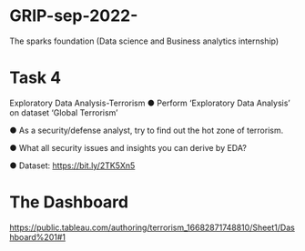 # GRIP-sep-2022-
The sparks foundation (Data science and Business analytics internship)


# Task 4
Exploratory Data Analysis-Terrorism
● Perform ‘Exploratory Data Analysis’ on dataset ‘Global Terrorism’

● As a security/defense analyst, try to find out the hot zone of terrorism.

● What all security issues and insights you can derive by EDA?

● Dataset: https://bit.ly/2TK5Xn5

# The Dashboard 

https://public.tableau.com/authoring/terrorism_16682871748810/Sheet1/Dashboard%201#1
